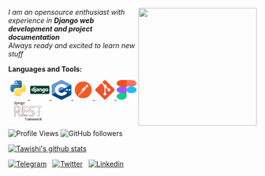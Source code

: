 <img align="right" src="https://media.giphy.com/media/fedryX7dMGMe6lgqDm/giphy.gif" width="240" height="240"></a>
_I am an opensource enthusiast with experience in ***Django web development and project documentation***_ <br>
_Always ready and excited to learn new stuff_ <br>
<!-- _Right now I am exploring the_ :earth_asia: _of Java_ :coffee: <!--***APIs***_ -->


**Languages and Tools:**  

<p align="left"> 
  <a href="https://www.python.org" target="_blank"> <img src="assets/assets/python.svg" alt="python" width="40" height="40"/> </a>
  <a href="https://www.djangoproject.com/" target="_blank"> <img src="assets/assets/django.svg" alt="django" width="40" height="40"/> </a> 
  <a href="https://en.wikipedia.org/wiki/C%2B%2B" target="_blank"> <img src="assets/assets/c++.svg" alt="c++" width="40" height="40"/> </a> 
  <a href="https://www.postman.com/" target="_blank"> <img src="assets/assets/postman.png" alt="postman" width="40" height="40"/> </a>
  <a href="https://www.git.com/" target="_blank"> <img src="assets/assets/git.svg" alt="git" width="40" height="40"/> </a>
  <a href="https://www.figma.com/" target="_blank"> <img src="assets/assets/Figma-logo.svg" alt="git" width="40" height="40"/> </a>
  <a href="https://www.django-rest-framework.org/" target="_blank"> <img src="assets/assets/rest.png" alt="rest-api" width="80" height="40"/> </a>
</p>

![Profile Views](https://komarev.com/ghpvc/?username=Tawishi)
![GitHub followers](https://img.shields.io/github/followers/Tawishi?style=social)
<!---![Hits](https://hit.yhype.me/github/profile?user_id=55306738)    merko, gruvbox, tokyonight, onedark, cobalt, synthwave, highcontrast--->

[![Tawishi's github stats](https://github-readme-stats.vercel.app/api?username=Tawishi&count_private=true&show_icons=true&theme=cobalt&include_all_commits=true)](https://github.com/anuraghazra/github-readme-stats)

[![Telegram](https://img.shields.io/badge/-Telegram-blue?logo=Telegram&logoColor=white&style=for-the-badge)](https://t.me/Tawishi) &nbsp;
[![Twitter](https://img.shields.io/badge/-Twitter-blue?logo=Twitter&logoColor=white&style=for-the-badge)](https://twitter.com/Tawishi1) &nbsp;
[![Linkedin](https://img.shields.io/badge/-LinkedIn-blue?style=for-the-badge&logo=Linkedin&logoColor=white)](https://www.linkedin.com/in/tawishisharma/)
